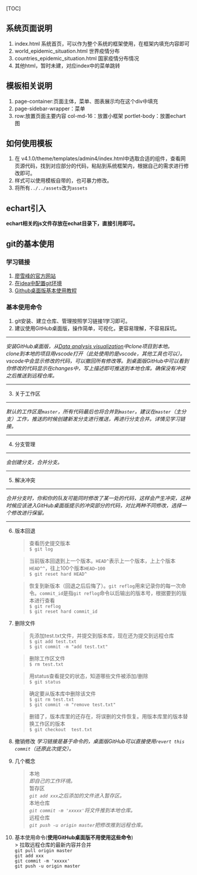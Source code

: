  [TOC]  

## 系统页面说明
  1. index.html 系统首页，可以作为整个系统的框架使用，在框架内填充内容即可
  2. world_epidemic_situation.html 世界疫情分布
  3. countries_epidemic_situation.html 国家疫情分布情况
  4. 其他html，暂时未建，对应index中的菜单跳转

## 模板相关说明
  1. page-container:页面主体，菜单、图表展示均在这个div中填充
  2. page-sidebar-wrapper：菜单
  3. row:放置页面主要内容  col-md-16：放置小框架  portlet-body：放置echart图


## 如何使用模板
  1. 在 v4.1.0/theme/templates/admin4/index.html中选取合适的组件，查看网页源代码，找到对应部分的代码，粘贴到系统框架内，根据自己的需求进行修改即可。
  2. 样式可以使用模板自带的，也可暴力修改。
  3. 将所有`../../assets`改为`assets`

## echart引入
  **echart相关的js文件存放在echat目录下，直接引用即可。**

## git的基本使用
### 学习链接
 1. [廖雪峰的官方网站](https://www.liaoxuefeng.com/wiki/896043488029600)
 2. [在idea中配置git环境](https://blog.csdn.net/qq_36938617/article/details/88959854)
 3. [Github桌面版基本使用教程](https://www.jianshu.com/p/1e45b93bd593)
### 基本使用命令
 1. git安装、建立仓库、管理按照学习链接1学习即可。
 2. 建议使用GitHub桌面版，操作简单，可视化，更容易理解，不容易踩坑。
 ***  
  *安装GitHub桌面版，从[Data analysis visualization](https://github.com/3AME/Data-analysis-visualization)中clone项目到本地。*  
  *clone到本地的项目用vscode打开（此处使用的是vscode，其他工具也可以）。vscode中会显示修改的代码，可以撤回所有修改等。到桌面版GitHub中可以看到你修改的代码显示在changes中，写上描述即可推送到本地仓库。确保没有冲突之后推送到远程仓库。*
 ***  
 3. 关于工作区
 ***  
 *默认的工作区是`master`，所有代码最后也将合并到`master`。建议在`master`（主分支）工作，推送的时候创建新发分支进行推送，再进行分支合并。详情见学习链接。*
 ***  
 4. 分支管理
 ***
  *会创建分支，合并分支。*  
 ***
 5. 解决冲突
 ***  
  *合并分支时，你和你的队友可能同时修改了某一处的代码，这样会产生冲突，这种时候应该进入GitHub桌面版提示的冲突部分的代码，对比两种不同修改，选择一个修改进行保留。*
 ***  
 6. 版本回退
    > 查看历史提交版本  
    `$ git log`  

    > 当前版本回退到上一个版本。`HEAD^`表示上一个版本，上上个版本`HEAD^^`，往上100个版本`HEAD~100`  
    `$ git reset hard HEAD^`  

    > 恢复到新版本（回退之后后悔了）。`git reflog`用来记录你的每一次命令。`commit_id`是指`git reflog`命令以后输出的版本号，根据要到的版本进行查看  
    `$ git reflog`  
    `$ git reset hard commit_id`  
 7. 删除文件
    > 先添加test.txt文件，并提交到版本库，现在还为提交到远程仓库  
    `$ git add test.txt`  
    `$ git commit -m "add test.txt"`  

    > 删除工作区文件  
    `$ rm test.txt`  

    > 用status查看提交的状态，知道哪些文件被添加/删除  
    `$ git status`  

    > 确定要从版本库中删除该文件  
    `$ git rm test.txt`  
    `$ git commit -m "remove test.txt"`  

    > 删错了，版本库里的还存在，将误删的文件恢复。用版本库里的版本替换工作区的版本   
    `$ git checkout  test.txt`  

 8. 撤销修改
     *学习链接是基于命令的，桌面版GitHub可以直接使用`revert this commit`（还原此次提交）。*  
 9. 几个概念
    > 本地  
     *即自己的工作环境。*  
    > 暂存区  
     *`git add xxx`之后添加的文件进入暂存区。*  
    > 本地仓库  
     *`git commit -m 'xxxxx'`将文件推到本地仓库。*  
    > 远程仓库  
     *`git push -u origin master`把修改推到远程仓库。*  
 10. 基本使用命令(**使用GitHub桌面版不用使用这些命令**)  
    > 拉取远程仓库的最新内容并合并  
    `git pull origin master`  
    `git add xxx`  
    `git commit -m 'xxxxx'`  
    `git push -u origin master`  
